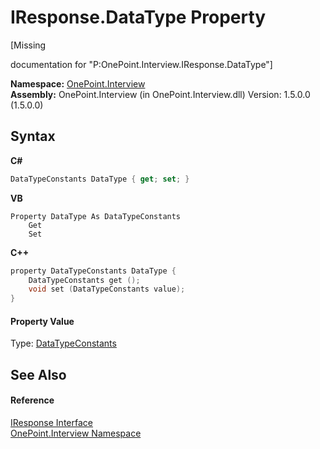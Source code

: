 # IResponse.DataType Property 
 

\[Missing <summary> documentation for "P:OnePoint.Interview.IResponse.DataType"\]

**Namespace:**&nbsp;<a href="N_OnePoint_Interview">OnePoint.Interview</a><br />**Assembly:**&nbsp;OnePoint.Interview (in OnePoint.Interview.dll) Version: 1.5.0.0 (1.5.0.0)

## Syntax

**C#**<br />
``` C#
DataTypeConstants DataType { get; set; }
```

**VB**<br />
``` VB
Property DataType As DataTypeConstants
	Get
	Set
```

**C++**<br />
``` C++
property DataTypeConstants DataType {
	DataTypeConstants get ();
	void set (DataTypeConstants value);
}
```


#### Property Value
Type: <a href="T_OnePoint_Interview_DataTypeConstants">DataTypeConstants</a>

## See Also


#### Reference
<a href="T_OnePoint_Interview_IResponse">IResponse Interface</a><br /><a href="N_OnePoint_Interview">OnePoint.Interview Namespace</a><br />